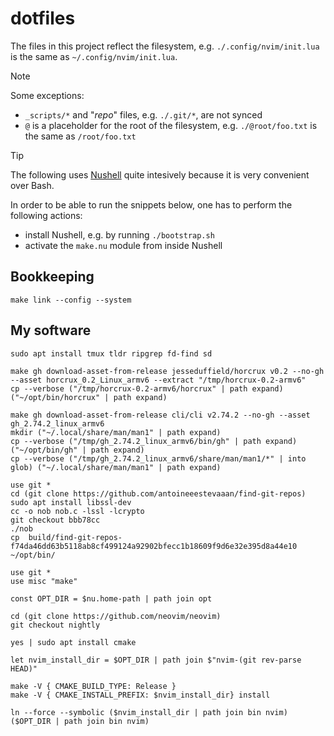 # dotfiles

The files in this project reflect the filesystem, e.g. `./.config/nvim/init.lua` is the same as `~/.config/nvim/init.lua`.

> [!NOTE]
> Some exceptions:
> - `_scripts/*` and "_repo_" files, e.g. `./.git/*`, are not synced
> - `@` is a placeholder for the root of the filesystem, e.g. `./@root/foo.txt` is the same as `/root/foo.txt`

> [!TIP]
> The following uses [Nushell](https://nushell.sh) quite intesively because it is very convenient over Bash.
>
> In order to be able to run the snippets below, one has to perform the following actions:
> - install Nushell, e.g. by running `./bootstrap.sh`
> - activate the `make.nu` module from inside Nushell

## Bookkeeping
```nushell
make link --config --system
```

## My software
```nushell
sudo apt install tmux tldr ripgrep fd-find sd
```
```nushell
make gh download-asset-from-release jesseduffield/horcrux v0.2 --no-gh --asset horcrux_0.2_Linux_armv6 --extract "/tmp/horcrux-0.2-armv6"
cp --verbose ("/tmp/horcrux-0.2-armv6/horcrux" | path expand) ("~/opt/bin/horcrux" | path expand)
```
```nushell
make gh download-asset-from-release cli/cli v2.74.2 --no-gh --asset gh_2.74.2_linux_armv6
mkdir ("~/.local/share/man/man1" | path expand)
cp --verbose ("/tmp/gh_2.74.2_linux_armv6/bin/gh" | path expand) ("~/opt/bin/gh" | path expand)
cp --verbose ("/tmp/gh_2.74.2_linux_armv6/share/man/man1/*" | into glob) ("~/.local/share/man/man1" | path expand)
```

```nushell
use git *
cd (git clone https://github.com/antoineeestevaaan/find-git-repos)
sudo apt install libssl-dev
cc -o nob nob.c -lssl -lcrypto
git checkout bbb78cc
./nob
cp  build/find-git-repos-f74da46dd63b5118ab8cf499124a92902bfecc1b18609f9d6e32e395d8a44e10 ~/opt/bin/
```

```nushell
use git * 
use misc "make"

const OPT_DIR = $nu.home-path | path join opt

cd (git clone https://github.com/neovim/neovim)
git checkout nightly

yes | sudo apt install cmake

let nvim_install_dir = $OPT_DIR | path join $"nvim-(git rev-parse HEAD)"

make -V { CMAKE_BUILD_TYPE: Release }
make -V { CMAKE_INSTALL_PREFIX: $nvim_install_dir} install

ln --force --symbolic ($nvim_install_dir | path join bin nvim) ($OPT_DIR | path join bin nvim)
```
